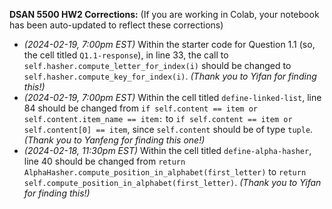 **DSAN 5500 HW2 Corrections:** (If you are working in Colab, your notebook has been auto-updated to reflect these corrections)

* *(2024-02-19, 7:00pm EST)* Within the starter code for Question 1.1 (so, the cell titled `Q1.1-response`), in line 33, the call to `self.hasher.compute_letter_for_index(i)` should be changed to `self.hasher.compute_key_for_index(i)`. *(Thank you to Yifan for finding this!)*
* *(2024-02-19, 7:00pm EST)* Within the cell titled `define-linked-list`, line 84 should be changed from `if self.content == item or self.content.item_name == item:` to `if self.content == item or self.content[0] == item`, since `self.content` should be of type `tuple`. *(Thank you to Yanfeng for finding this one!)*
* *(2024-02-18, 11:30pm EST)* Within the cell titled `define-alpha-hasher`, line 40 should be changed from `return AlphaHasher.compute_position_in_alphabet(first_letter)` to `return self.compute_position_in_alphabet(first_letter)`. *(Thank you to Yifan for finding this!)*
